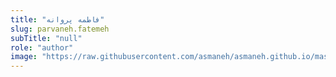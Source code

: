 ```yaml
--- 
title: "فاطمه پروانه" 
slug: parvaneh.fatemeh 
subTitle: "null" 
role: "author" 
image: "https://raw.githubusercontent.com/asmaneh/asmaneh.github.io/master/assets/img/authors/parvaneh.fatemeh.jpg" 
--- 
```

